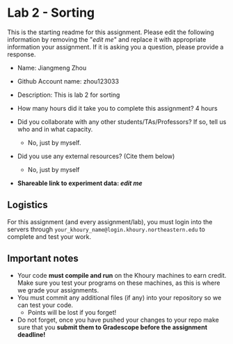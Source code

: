 # Lab 2 - Sorting

This is the starting readme for this assignment.  Please edit the following information by removing the "*edit me*" and replace it with appropriate information your assignment. If it is asking you a question, please provide a response.

- Name: Jiangmeng Zhou
- Github Account name: zhou123033 
- Description: This is lab 2 for sorting

- How many hours did it take you to complete this assignment? 4 hours

- Did you collaborate with any other students/TAs/Professors? If so, tell us who and in what capacity.
  - No, just by myself.

- Did you use any external resources? (Cite them below)
  - No, just by myself
 

- **Shareable link to experiment data: *edit me***

## Logistics

For this assignment (and every assignment/lab), you must login into the servers through `your_khoury_name@login.khoury.northeastern.edu` to complete and test your work. 

## Important notes

* Your code **must compile and run** on the Khoury machines to earn credit. Make sure you test your programs on these machines, as this is where we grade your assignments.
* You must commit any additional files (if any) into your repository so we can test your code.
  * Points will be lost if you forget!
* Do not forget, once you have pushed your changes to your repo make sure that you **submit them to Gradescope before the assignment deadline!**

